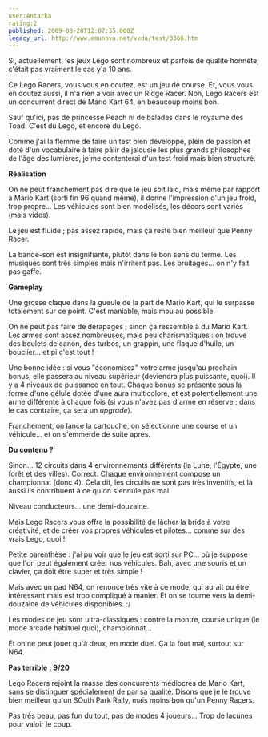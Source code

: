 ```yaml
---
user:Antarka
rating:2
published: 2009-08-28T12:07:35.000Z
legacy_url: http://www.emunova.net/veda/test/3366.htm
---
```

Si, actuellement, les jeux Lego sont nombreux et parfois de qualité honnête, c'était pas vraiment le cas y'a 10 ans.  

  

Ce Lego Racers, vous vous en doutez, est un jeu de course. Et, vous vous en doutez aussi, il n'a rien à voir avec un Ridge Racer. Non, Lego Racers est un concurrent direct de Mario Kart 64, en beaucoup moins bon.  

  

Sauf qu'ici, pas de princesse Peach ni de balades dans le royaume des Toad. C'est du Lego, et encore du Lego.  

  

Comme j'ai la flemme de faire un test bien développé, plein de passion et doté d'un vocabulaire à faire pâlir de jalousie les plus grands philosophes de l'âge des lumières, je me contenterai d'un test froid mais bien structuré.  

  

**Réalisation**  

  

On ne peut franchement pas dire que le jeu soit laid, mais même par rapport à Mario Kart (sorti fin 96 quand même), il donne l'impression d'un jeu froid, trop propre... Les véhicules sont bien modélisés, les décors sont variés (mais vides).  

  

Le jeu est fluide ; pas assez rapide, mais ça reste bien meilleur que Penny Racer.  

  

La bande-son est insignifiante, plutôt dans le bon sens du terme. Les musiques sont très simples mais n'irritent pas. Les bruitages... on n'y fait pas gaffe.  

  

**Gameplay**  

  

Une grosse claque dans la gueule de la part de Mario Kart, qui le surpasse totalement sur ce point. C'est maniable, mais mou au possible.  

  

On ne peut pas faire de dérapages ; sinon ça ressemble à du Mario Kart. Les armes sont assez nombreuses, mais peu charismatiques : on trouve des boulets de canon, des turbos, un grappin, une flaque d'huile, un bouclier... et pi c'est tout !  

  

Une bonne idée : si vous "économisez" votre arme jusqu'au prochain bonus, elle passera au niveau supérieur (deviendra plus puissante, quoi). Il y a 4 niveaux de puissance en tout. Chaque bonus se présente sous la forme d'une gélule dotée d'une aura multicolore, et est potentiellement une arme différente à chaque fois (si vous n'avez pas d'arme en réserve ; dans le cas contraire, ça sera un _upgrade_).  

  

Franchement, on lance la cartouche, on sélectionne une course et un véhicule... et on s'emmerde de suite après.  

  

**Du contenu ?**  

  

Sinon... 12 circuits dans 4 environnements différents (la Lune, l'Égypte, une forêt et des villes). Correct. Chaque environnement compose un championnat (donc 4). Cela dit, les circuits ne sont pas très inventifs, et là aussi ils contribuent à ce qu'on s'ennuie pas mal.  

  

Niveau conducteurs... une demi-douzaine.  

  

Mais Lego Racers vous offre la possibilité de lâcher la bride à votre créativité, et de créer vos propres véhicules et pilotes... comme sur des vrais Lego, quoi !  

  

Petite parenthèse : j'ai pu voir que le jeu est sorti sur PC... où je suppose que l'on peut également créer nos véhicules. Bah, avec une souris et un clavier, ça doit être super et très simple !  

  

Mais avec un pad N64, on renonce très vite à ce mode, qui aurait pu être intéressant mais est trop compliqué à manier. Et on se tourne vers la demi-douzaine de véhicules disponibles. :/  

  

Les modes de jeu sont ultra-classiques : contre la montre, course unique (le mode arcade habituel quoi), championnat...  

  

Et on ne peut jouer qu'à deux, en mode duel. Ça la fout mal, surtout sur N64\.  

  

**Pas terrible : 9/20**  

  

Lego Racers rejoint la masse des concurrents médiocres de Mario Kart, sans se distinguer spécialement de par sa qualité. Disons que je le trouve bien meilleur qu'un SOuth Park Rally, mais moins bon qu'un Penny Racers.  

  

Pas très beau, pas fun du tout, pas de modes 4 joueurs... Trop de lacunes pour valoir le coup.